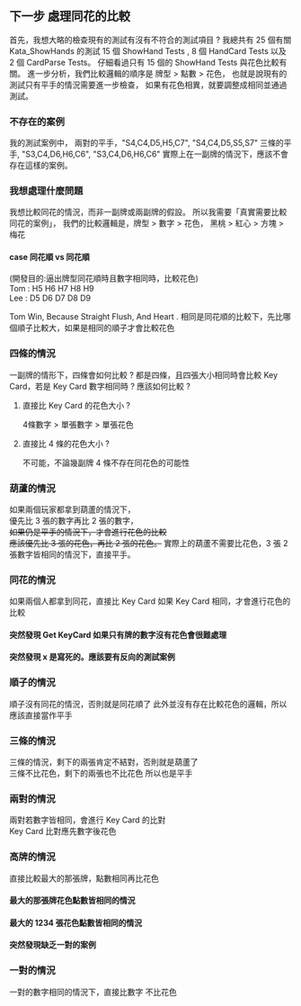 ﻿#

## 下一步 處理同花的比較

首先，我想大略的檢查現有的測試有沒有不符合的測試項目 ?
我總共有 25 個有關 Kata_ShowHands 的測試
15 個 ShowHand Tests , 8 個 HandCard Tests 以及 2 個 CardParse Tests。
仔細看過只有 15 個的 ShowHand Tests 與花色比較有關。
進一步分析，我們比較邏輯的順序是 牌型 > 點數 > 花色，
也就是說現有的測試只有平手的情況需要進一步檢查，
如果有花色相異，就要調整成相同並通過測試。

### 不存在的案例

我的測試案例中，
兩對的平手，"S4,C4,D5,H5,C7", "S4,C4,D5,S5,S7"
三條的平手, "S3,C4,D6,H6,C6", "S3,C4,D6,H6,C6"
實際上在一副牌的情況下，應該不會存在這樣的案例。

### 我想處理什麼問題

我想比較同花的情況，而非一副牌或兩副牌的假設。
所以我需要「真實需要比較同花的案例」，
我們的比較邏輯是，牌型 > 數字 > 花色，
黑桃 > 紅心 > 方塊 > 梅花

#### case 同花順 vs 同花順

(開發目的:逼出牌型同花順時且數字相同時，比較花色)  
Tom : H5 H6 H7 H8 H9  
Lee : D5 D6 D7 D8 D9  

Tom Win, Because Straight Flush, And Heart .
相同是同花順的比較下，先比哪個順子比較大，如果是相同的順子才會比較花色

### 四條的情況

一副牌的情形下，四條會如何比較 ?
都是四條，且四張大小相同時會比較 Key Card，若是 Key Card 數字相同時 ?
應該如何比較 ?

1. 直接比 Key Card 的花色大小 ?

    4條數字 > 單張數字 > 單張花色

2. 直接比 4 條的花色大小 ?

    不可能，不論幾副牌 4 條不存在同花色的可能性

### 葫蘆的情況

如果兩個玩家都拿到葫蘆的情況下，  
優先比 3 張的數字再比 2 張的數字，  
~~如果仍是平手的情況下，才會進行花色的比較~~  
~~應該優先比 3 張的花色，再比 2 張的花色。~~
實際上的葫蘆不需要比花色，3 張 2 張數字皆相同的情況下，直接平手。

### 同花的情況

如果兩個人都拿到同花，直接比 Key Card
如果 Key Card 相同，才會進行花色的比較

#### 突然發現 Get KeyCard 如果只有牌的數字沒有花色會很難處理
#### 突然發現 x 是寫死的。應該要有反向的測試案例
### 順子的情況

順子沒有同花的情況，否則就是同花順了
此外並沒有存在比較花色的邏輯，所以應該直接當作平手

### 三條的情況

三條的情況，剩下的兩張肯定不結對，否則就是葫蘆了  
三條不比花色，剩下的兩張也不比花色
所以也是平手

### 兩對的情況

兩對若數字皆相同，會進行 Key Card 的比對  
Key Card 比對應先數字後花色

### 高牌的情況

直接比較最大的那張牌，點數相同再比花色

#### 最大的那張牌花色點數皆相同的情況
#### 最大的 1234 張花色點數皆相同的情況
#### 突然發現缺乏一對的案例

### 一對的情況

一對的數字相同的情況下，直接比數字
不比花色
